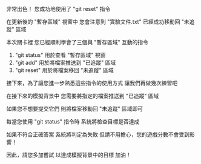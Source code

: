 非常出色！
您成功地使用了 "git reset" 指令

在更新後的 "暫存區域" 視窗中
您會注意到 "實驗文件.txt" 已經成功移動回 "未追蹤" 區域

本次關卡裡
您已經順利學會了三個與 "暫存區域" 互動的指令

1. "git status" 用於查看 "暫存區域" 視窗
2. "git add" 用於將檔案推送到 "已追蹤" 區域
3. "git reset" 用於將檔案移回 "未追蹤" 區域

接下來，為了讓您進一步熟悉這些指令的使用方式
讓我們再做幾次練習吧

在接下來的模擬背景中
您需要將指定的檔案推送到 "已追蹤" 區域

如果您不想要提交它們
則將檔案移動回 "未追蹤" 區域即可

每當您使用 "git status" 指令時
系統將檢查目標是否達成

如果不符合正確答案
系統將判定為失敗
但請不用擔心，您的遊戲分數不會受到影響！

因此，請您多加嘗試
以達成模擬背景中的目標
加油！
